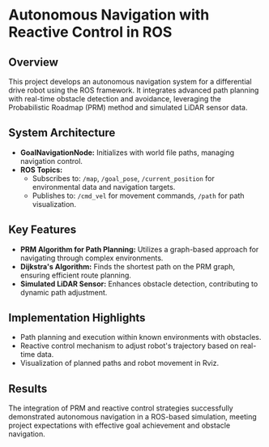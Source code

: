 # Autonomous Navigation with Reactive Control in ROS

## Overview
This project develops an autonomous navigation system for a differential drive robot using the ROS framework. It integrates advanced path planning with real-time obstacle detection and avoidance, leveraging the Probabilistic Roadmap (PRM) method and simulated LiDAR sensor data.

## System Architecture
- **GoalNavigationNode:** Initializes with world file paths, managing navigation control.
- **ROS Topics:**
  - Subscribes to: `/map`, `/goal_pose`, `/current_position` for environmental data and navigation targets.
  - Publishes to: `/cmd_vel` for movement commands, `/path` for path visualization.

## Key Features
- **PRM Algorithm for Path Planning:** Utilizes a graph-based approach for navigating through complex environments.
- **Dijkstra's Algorithm:** Finds the shortest path on the PRM graph, ensuring efficient route planning.
- **Simulated LiDAR Sensor:** Enhances obstacle detection, contributing to dynamic path adjustment.

## Implementation Highlights
- Path planning and execution within known environments with obstacles.
- Reactive control mechanism to adjust robot's trajectory based on real-time data.
- Visualization of planned paths and robot movement in Rviz.

## Results
The integration of PRM and reactive control strategies successfully demonstrated autonomous navigation in a ROS-based simulation, meeting project expectations with effective goal achievement and obstacle navigation.
